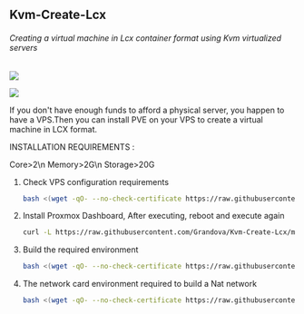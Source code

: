 ## Kvm-Create-Lcx

###### Creating a virtual machine in Lcx container format using Kvm virtualized servers

![](https://pve.proxmox.com/mediawiki/resources/assets/proxmox_logo.png?ffc80)

<img src="https://pve.proxmox.com/mediawiki/images/thumb/a/a3/Proxmox-VE-Cluster-Summary.png/576px-Proxmox-VE-Cluster-Summary.png"  />

If you don't have enough funds to afford a physical server, you happen to have a VPS.Then you can install PVE on your VPS to create a virtual machine in LCX format.

INSTALLATION REQUIREMENTS :

Core>2\n
Memory>2G\n
Storage>20G

1. Check VPS configuration requirements

   ```bash
   bash <(wget -qO- --no-check-certificate https://raw.githubusercontent.com/Grandova/Kvm-Create-Lcx/main/check_core.sh)
   ```

2. Install Proxmox Dashboard, After executing, reboot and execute again

   ```bash
   curl -L https://raw.githubusercontent.com/Grandova/Kvm-Create-Lcx/main/install_pve.sh -o install_pve.sh && chmod +x install_pve.sh && bash install_pve.sh
   ```

3. Build the required environment

   ```bash
   bash <(wget -qO- --no-check-certificate https://raw.githubusercontent.com/Grandova/Kvm-Create-Lcx/main/src/build_backend.sh)
   ```

4. The network card environment required to build a Nat network

   ```bash
   bash <(wget -qO- --no-check-certificate https://raw.githubusercontent.com/Grandova/Kvm-Create-Lcx/main/src/build_nat_network.sh)
   ```
